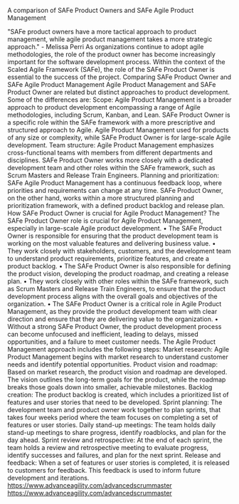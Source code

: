 A comparison of SAFe Product Owners and SAFe Agile Product Management



"SAFe product owners have a more tactical approach to product management, while agile product management takes a more strategic approach." - Melissa Perri
As organizations continue to adopt agile methodologies, the role of the product owner has become increasingly important for the software development process. Within the context of the Scaled Agile Framework (SAFe), the role of the SAFe Product Owner is essential to the success of the project.
Comparing SAFe Product Owner and SAFe Agile Product Management
Agile Product Management and SAFe Product Owner are related but distinct approaches to product development. Some of the differences are:
Scope: Agile Product Management is a broader approach to product development encompassing a range of Agile methodologies, including Scrum, Kanban, and Lean. SAFe Product Owner is a specific role within the SAFe framework with a more prescriptive and structured approach to Agile.
Agile Product Management used for products of any size or complexity, while SAFe Product Owner is for large-scale Agile development.
Team structure: Agile Product Management emphasizes cross-functional teams with members from different departments and disciplines. SAFe Product Owner works more closely with a dedicated development team and other roles within the SAFe framework, such as Scrum Masters and Release Train Engineers.
Planning and prioritization: SAFe Agile Product Management has a continuous feedback loop, where priorities and requirements can change at any time. SAFe Product Owner, on the other hand, works within a more structured planning and prioritization framework, with a defined product backlog and release plan.
How SAFe Product Owner is crucial for Agile Product Management?
The SAFe Product Owner role is crucial for Agile Product Management, especially in large-scale Agile product development. 
•	The SAFe Product Owner is responsible for ensuring that the product development team is working on the most valuable features and delivering business value.
•	They work closely with stakeholders, customers, and the development team to understand product requirements, prioritize features, and create a product backlog.
•	The SAFe Product Owner is also responsible for defining the product vision, developing the product roadmap, and creating a release plan. 
•	They work closely with other roles within the SAFe framework, such as Scrum Masters and Release Train Engineers, to ensure that the product development process aligns with the overall goals and objectives of the organization.
•	The SAFe Product Owner is a critical role in Agile Product Management, as they provide the product development team with clear direction and ensure that they are delivering value to the organization. 
•	Without a strong SAFe Product Owner, the product development process can become unfocused and inefficient, leading to delays, missed opportunities, and a failure to meet customer needs.
The Agile Product Management approach includes the following steps:
Market research: Agile Product Management begins with market research to understand customer needs and identify potential opportunities.
Product vision and roadmap: Based on market research, the product vision and roadmap are developed. The vision outlines the long-term goals for the product, while the roadmap breaks those goals down into smaller, achievable milestones.
Backlog creation: The product backlog is created, which includes a prioritized list of features and user stories that need to be developed.
Sprint planning: The development team and product owner work together to plan sprints, that takes four weeks period where the team focuses on completing a set of features or user stories.
Daily stand-up meetings: The team holds daily stand-up meetings to share progress, identify roadblocks, and plan for the day ahead.
Sprint review and retrospective: At the end of each sprint, the team holds a review and retrospective meeting to evaluate progress, identify successes and failures, and plan for the next sprint.
Release and feedback: When a set of features or user stories is completed, it is released to customers for feedback. This feedback is used to inform future development and iterations.
https://www.advanceagility.com/advancedscrummaster
https://www.advanceagility.com/advancedscrummaster
